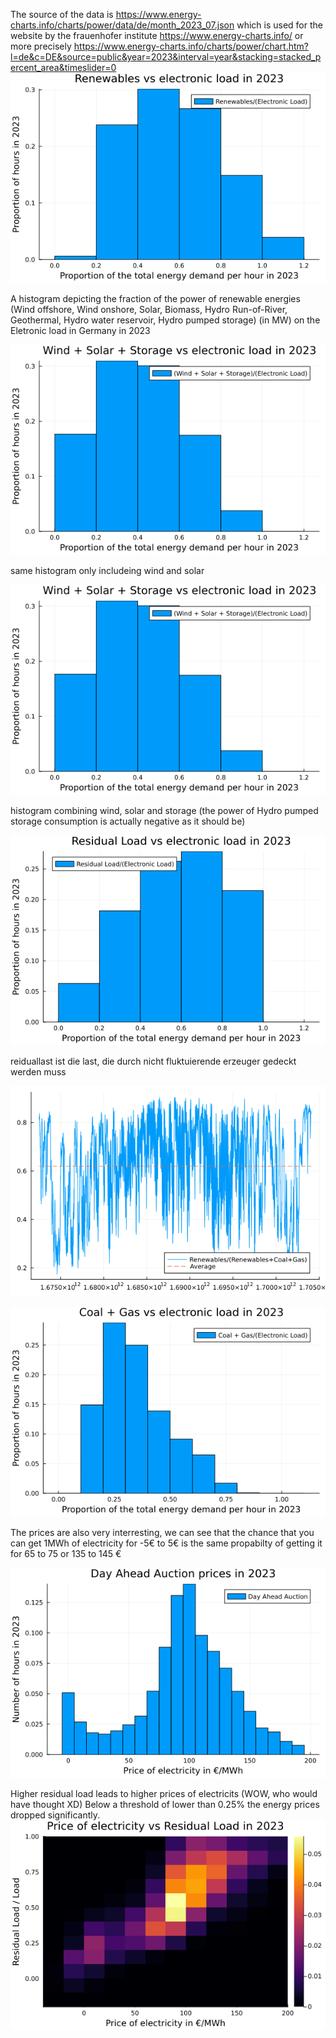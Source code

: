 The source of the data is 
https://www.energy-charts.info/charts/power/data/de/month_2023_07.json
which is used for the website by the frauenhofer institute
https://www.energy-charts.info/
or more precisely
https://www.energy-charts.info/charts/power/chart.htm?l=de&c=DE&source=public&year=2023&interval=year&stacking=stacked_percent_area&timeslider=0
![Histogram](<plots/renewables proportion histogram.png>)

A histogram depicting the fraction of the power of renewable energies (Wind offshore, Wind onshore, Solar, Biomass, Hydro Run-of-River, Geothermal, Hydro water reservoir, Hydro pumped storage) (in MW) on the Eletronic load in Germany in 2023

![Wind Solar](<plots/ws storage proportion histogram.png>)

same histogram only includeing wind and solar

![ws storage](<plots/ws storage proportion histogram.png>)

histogram combining wind, solar and storage (the power of Hydro pumped storage consumption is actually negative as it should be)


![residual load](<plots/residual load proportion histogram.png>)

reiduallast ist die last, die durch nicht fluktuierende erzeuger gedeckt werden muss

![Proportion of renewables](<plots/renewables proportion.png>)

![coalgas](<plots/coal gas proportion histogram.png>)

The prices are also very interresting, we can see that the chance that you can get 1MWh of electricity for -5€ to 5€ is the same propabilty of getting it for 65 to 75 or 135 to 145 €

![auction prices](<plots/day ahead auction prices.png>)

Higher residual load leads to higher prices of electricits (WOW, who would have thought XD)
Below a threshold of lower than 0.25% the energy prices dropped significantly.
![res vs price](<plots/price vs residual load.png>)